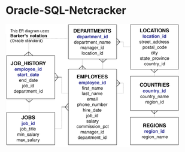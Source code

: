 # Oracle-SQL-Netcracker

![alt text](https://raw.githubusercontent.com/AsyaEvloeva/Oracle-SQL-Netcracker/master/schema.gif)
